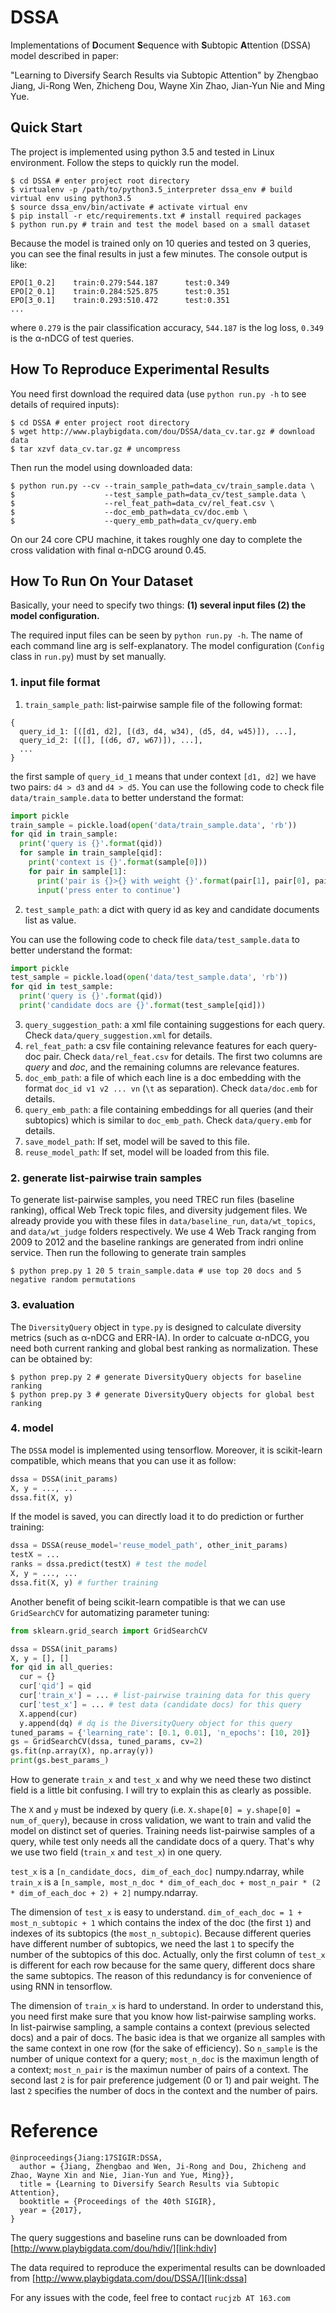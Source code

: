 # DSSA
Implementations of **D**ocument **S**equence with **S**ubtopic **A**ttention (DSSA) model described in paper:

"Learning to Diversify Search Results via Subtopic Attention"
by Zhengbao Jiang, Ji-Rong Wen, Zhicheng Dou, Wayne Xin Zhao, Jian-Yun Nie and Ming Yue.

## Quick Start

The project is implemented using python 3.5 and tested in Linux environment.
Follow the steps to quickly run the model.

```shell
$ cd DSSA # enter project root directory
$ virtualenv -p /path/to/python3.5_interpreter dssa_env # build virtual env using python3.5
$ source dssa_env/bin/activate # activate virtual env
$ pip install -r etc/requirements.txt # install required packages
$ python run.py # train and test the model based on a small dataset
```

Because the model is trained only on 10 queries and tested on 3 queries,
you can see the final results in just a few minutes.
The console output is like:

```
EPO[1_0.2]	  train:0.279:544.187	   test:0.349
EPO[2_0.1]	  train:0.284:525.875	   test:0.351
EPO[3_0.1]	  train:0.293:510.472	   test:0.351
...
```

where `0.279` is the pair classification accuracy, `544.187` is the log loss,
`0.349` is the &#945;-nDCG of test queries.

## How To Reproduce Experimental Results

You need first download the required data (use `python run.py -h` to see details of required inputs):

```shell
$ cd DSSA # enter project root directory
$ wget http://www.playbigdata.com/dou/DSSA/data_cv.tar.gz # download data
$ tar xzvf data_cv.tar.gz # uncompress
```

Then run the model using downloaded data:

```shell
$ python run.py --cv --train_sample_path=data_cv/train_sample.data \
$                    --test_sample_path=data_cv/test_sample.data \
$                    --rel_feat_path=data_cv/rel_feat.csv \
$                    --doc_emb_path=data_cv/doc.emb \
$                    --query_emb_path=data_cv/query.emb
```

On our 24 core CPU machine, it takes roughly one day to complete the cross validation with final &#945;-nDCG around 0.45.

## How To Run On Your Dataset

Basically, your need to specify two things: **(1) several input files (2) the model configuration.**

The required input files can be seen by `python run.py -h`. The name of each command line arg is self-explanatory.
The model configuration (`Config` class in `run.py`) must by set manually.

### 1. input file format

1. `train_sample_path`: list-pairwise sample file of the following format:
```
{
  query_id_1: [([d1, d2], [(d3, d4, w34), (d5, d4, w45)]), ...],
  query_id_2: [([], [(d6, d7, w67)]), ...],
  ...
}
```
the first sample of `query_id_1` means that under context `[d1, d2]` we have two pairs: `d4 > d3` and `d4 > d5`.
You can use the following code to check file `data/train_sample.data` to better understand the format:
```python
import pickle
train_sample = pickle.load(open('data/train_sample.data', 'rb'))
for qid in train_sample:
  print('query is {}'.format(qid))
  for sample in train_sample[qid]:
    print('context is {}'.format(sample[0]))
    for pair in sample[1]:
      print('pair is {}>{} with weight {}'.format(pair[1], pair[0], pair[2]))
      input('press enter to continue')
```
2. `test_sample_path`: a dict with query id as key and candidate documents list as value.

You can use the following code to check file `data/test_sample.data` to better understand the format:
```python
import pickle
test_sample = pickle.load(open('data/test_sample.data', 'rb'))
for qid in test_sample:
  print('query is {}'.format(qid))
  print('candidate docs are {}'.format(test_sample[qid]))
```
3. `query_suggestion_path`: a xml file containing suggestions for each query.
  Check `data/query_suggestion.xml` for details.
4. `rel_feat_path`: a csv file containing relevance features for each query-doc pair.
  Check `data/rel_feat.csv` for details.
  The first two columns are *query* and *doc*, and the remaining columns are relevance features.
5. `doc_emb_path`: a file of which each line is a doc embedding with the format `doc_id v1 v2 ... vn`
  (`\t` as separation). Check `data/doc.emb` for details.
6. `query_emb_path`: a file containing embeddings for all queries (and their subtopics) which is similar to `doc_emb_path`.
  Check `data/query.emb` for details.
7. `save_model_path`: If set, model will be saved to this file.
8. `reuse_model_path`: If set, model will be loaded from this file.

### 2. generate list-pairwise train samples

To generate list-pairwise samples, you need TREC run files (baseline ranking),
offical Web Treck topic files, and diversity judgement files. We already provide you with these files in
`data/baseline_run`, `data/wt_topics`, and `data/wt_judge` folders respectively.
We use 4 Web Track ranging from 2009 to 2012 and the baseline rankings are generated from indri online service.
Then run the following to generate train samples
```shell
$ python prep.py 1 20 5 train_sample.data # use top 20 docs and 5 negative random permutations
```

### 3. evaluation

The `DiversityQuery` object in `type.py` is designed to calculate
diversity metrics (such as &#945;-nDCG and ERR-IA). In order to calcuate &#945;-nDCG,
you need both current ranking and global best ranking as normalization. These can be obtained by:
```shell
$ python prep.py 2 # generate DiversityQuery objects for baseline ranking
$ python prep.py 3 # generate DiversityQuery objects for global best ranking
```

### 4. model

The `DSSA` model is implemented using tensorflow. Moreover, it is scikit-learn compatible,
which means that you can use it as follow:
```python
dssa = DSSA(init_params)
X, y = ..., ...
dssa.fit(X, y)
```
If the model is saved, you can directly load it to do prediction or further training:
```python
dssa = DSSA(reuse_model='reuse_model_path', other_init_params)
testX = ...
ranks = dssa.predict(testX) # test the model
X, y = ..., ...
dssa.fit(X, y) # further training
```
Another benefit of being scikit-learn compatible is that
we can use `GridSearchCV` for automatizing parameter tuning:
```python
from sklearn.grid_search import GridSearchCV

dssa = DSSA(init_params)
X, y = [], []
for qid in all_queries:
  cur = {}
  cur['qid'] = qid
  cur['train_x'] = ... # list-pairwise training data for this query
  cur['test_x'] = ... # test data (candidate docs) for this query
  X.append(cur)
  y.append(dq) # dq is the DiversityQuery object for this query
tuned_params = {'learning_rate': [0.1, 0.01], 'n_epochs': [10, 20]}
gs = GridSearchCV(dssa, tuned_params, cv=2)
gs.fit(np.array(X), np.array(y))
print(gs.best_params_)
```
How to generate `train_x` and `test_x` and why we need these two distinct field is a little bit confusing.
I will try to explain this as clearly as possible.

The `X` and `y` must be indexed by query (i.e. `X.shape[0] = y.shape[0] = num_of_query`),
because in cross validation, we want to train and valid the model on distinct set of queries.
Training needs list-pairwise samples of a query, while test only needs all the candidate docs of a query.
That's why we use two field (`train_x` and `test_x`) in one query.

`test_x` is a `[n_candidate_docs, dim_of_each_doc]` numpy.ndarray, while
`train_x` is a `[n_sample, most_n_doc * dim_of_each_doc + most_n_pair * (2 * dim_of_each_doc + 2) + 2]` numpy.ndarray.

The dimension of `test_x` is easy to understand. `dim_of_each_doc = 1 + most_n_subtopic + 1`
which contains the index of the doc (the first `1`) and indexes of its subtopics (the `most_n_subtopic`).
Because different queries have different number of subtopics,
we need the last `1` to specify the number of the subtopics of this doc.
Actually, only the first column of `test_x` is different for each row because for the same query,
different docs share the same subtopics. The reason of this redundancy is for convenience of using RNN in tensorflow.

The dimension of `train_x` is hard to understand. In order to understand this, you need first make sure that
you know how list-pairwise sampling works. In list-pairwise sampling, 
a sample contains a context (previous selected docs) and a pair of docs.
The basic idea is that we organize all samples with the same context in one row (for the sake of efficiency).
So `n_sample` is the number of unique context for a query;
`most_n_doc` is the maximun length of a context;
`most_n_pair` is the maximun number of pairs of a context.
The second last `2` is for pair preference judgement (0 or 1) and pair weight.
The last `2` specifies the number of docs in the context and the number of pairs.

# Reference

```
@inproceedings{Jiang:17SIGIR:DSSA,
  author = {Jiang, Zhengbao and Wen, Ji-Rong and Dou, Zhicheng and Zhao, Wayne Xin and Nie, Jian-Yun and Yue, Ming}},
  title = {Learning to Diversify Search Results via Subtopic Attention},
  booktitle = {Proceedings of the 40th SIGIR},
  year = {2017},
}
```
The query suggestions and baseline runs can be downloaded from
[http://www.playbigdata.com/dou/hdiv/][link:hdiv]

The data required to reproduce the experimental results can be downloaded from
[http://www.playbigdata.com/dou/DSSA/][link:dssa]

For any issues with the code, feel free to contact `rucjzb AT 163.com`


[link:hdiv]: http://www.playbigdata.com/dou/hdiv/
[link:dssa]: http://www.playbigdata.com/dou/DSSA/